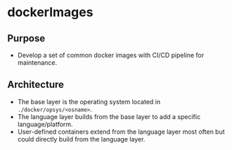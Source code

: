 dockerImages
============

Purpose
-------
* Develop a set of common docker images with CI/CD pipeline for maintenance.

Architecture
------------
* The base layer is the operating system located in `./docker/opsys/<osname>`.
* The language layer builds from the base layer to add a specific language/platform.
* User-defined containers extend from the language layer most often but could 
  directly build from the language layer.